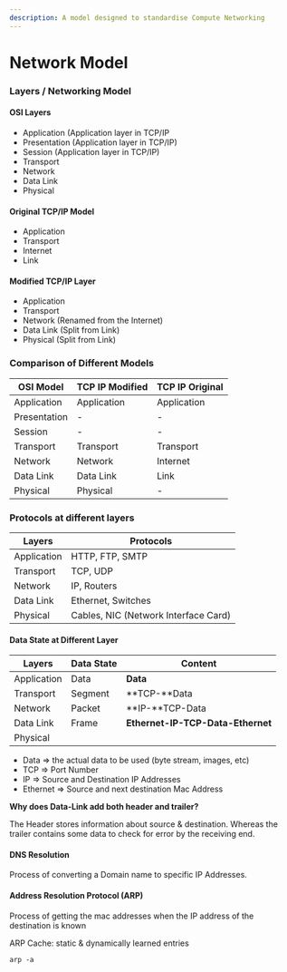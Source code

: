 ```yaml
---
description: A model designed to standardise Compute Networking
---
```


# Network Model

### Layers / Networking Model&#x20;

#### OSI Layers

* Application (Application layer in TCP/IP
* Presentation (Application layer in TCP/IP)
* Session (Application layer in TCP/IP)
* Transport&#x20;
* Network
* Data Link
* Physical

#### Original TCP/IP Model

* Application
* Transport
* Internet
* Link

#### Modified TCP/IP Layer

* Application
* Transport
* Network (Renamed from the Internet)
* Data Link (Split from Link)
* Physical (Split from Link)

### Comparison of Different Models

| OSI Model    | TCP IP Modified | TCP IP Original |
| ------------ | --------------- | --------------- |
| Application  | Application     | Application     |
| Presentation | -               | -               |
| Session      | -               | -               |
| Transport    | Transport       | Transport       |
| Network      | Network         | Internet        |
| Data Link    | Data Link       | Link            |
| Physical     | Physical        | -               |

### Protocols at different layers

| Layers      | Protocols                            |
| ----------- | ------------------------------------ |
| Application | HTTP, FTP, SMTP                      |
| Transport   | TCP, UDP                             |
| Network     | IP, Routers                          |
| Data Link   | Ethernet, Switches                   |
| Physical    | Cables, NIC (Network Interface Card) |

#### Data State at Different Layer

| Layers      | Data State | Content                               |
| ----------- | ---------- | ------------------------------------- |
| Application | Data       | **Data**                              |
| Transport   | Segment    | **TCP-**Data                          |
| Network     | Packet     | **IP-**TCP-Data                       |
| Data Link   | Frame      | **Ethernet-**IP-TCP-Data**-Ethernet** |
| Physical    |            |                                       |

* Data => the actual data to be used (byte stream, images, etc)
* TCP => Port Number
* IP => Source and Destination IP Addresses
* Ethernet => Source and next destination Mac Address

**Why does Data-Link add both header and trailer?**

The Header stores information about source & destination. Whereas the trailer contains some data to check for error by the receiving end.

#### DNS Resolution

Process of converting a Domain name to specific IP Addresses.&#x20;

#### Address Resolution Protocol (ARP)

Process of getting the mac addresses when the IP address of the destination is known

ARP Cache: static & dynamically learned entries

```
arp -a
```

